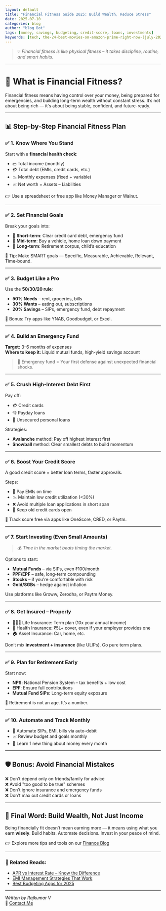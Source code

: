 ```yaml
---
layout: default
title: "Financial Fitness Guide 2025: Build Wealth, Reduce Stress"
date: 2025-07-10
categories: blog
author: "blog Bot"
tags: [money, savings, budgeting, credit-score, loans, investments]
keywords: [tech, the-24-best-movies-on-amazon-prime-right-now-(july-2025), blog,money, savings, budgeting, credit-score, loans, investments]
---
```


> 💡 *Financial fitness is like physical fitness – it takes discipline, routine, and smart habits.*

---

# 🧠 What is Financial Fitness?

Financial fitness means having control over your money, being prepared for emergencies, and building long-term wealth without constant stress. It’s not about being rich — it's about being stable, confident, and future-ready.

---

## 📊 Step-by-Step Financial Fitness Plan

### ✅ 1. Know Where You Stand

Start with a **financial health check**:
- 💵 Total income (monthly)
- 💳 Total debt (EMIs, credit cards, etc.)
- 📉 Monthly expenses (fixed + variable)
- 📈 Net worth = Assets – Liabilities

👉 Use a spreadsheet or free app like Money Manager or Walnut.

---

### ✅ 2. Set Financial Goals

Break your goals into:
- 🔹 **Short-term**: Clear credit card debt, emergency fund
- 🔹 **Mid-term**: Buy a vehicle, home loan down payment
- 🔹 **Long-term**: Retirement corpus, child’s education

🎯 Tip: Make SMART goals — Specific, Measurable, Achievable, Relevant, Time-bound.

---

### ✅ 3. Budget Like a Pro

Use the **50/30/20 rule**:
- **50% Needs** – rent, groceries, bills
- **30% Wants** – eating out, subscriptions
- **20% Savings** – SIPs, emergency fund, debt repayment

📘 Bonus: Try apps like YNAB, Goodbudget, or Excel.

---

### ✅ 4. Build an Emergency Fund

**Target:** 3–6 months of expenses  
**Where to keep it:** Liquid mutual funds, high-yield savings account

> 🚨 Emergency fund = Your first defense against unexpected financial shocks.

---

### ✅ 5. Crush High-Interest Debt First

Pay off:
- 💳 Credit cards
- 👎 Payday loans
- 🔁 Unsecured personal loans

Strategies:
- **Avalanche** method: Pay off highest interest first
- **Snowball** method: Clear smallest debts to build momentum

---

### ✅ 6. Boost Your Credit Score

A good credit score = better loan terms, faster approvals.

Steps:
- 📆 Pay EMIs on time
- 📉 Maintain low credit utilization (<30%)
- ❌ Avoid multiple loan applications in short span
- 🔄 Keep old credit cards open

🧮 Track score free via apps like OneScore, CRED, or Paytm.

---

### ✅ 7. Start Investing (Even Small Amounts)

> 💰 *Time in the market beats timing the market.*

Options to start:
- **Mutual Funds** – via SIPs, even ₹100/month
- **PPF/EPF** – safe, long-term compounding
- **Stocks** – if you're comfortable with risk
- **Gold/SGBs** – hedge against inflation

Use platforms like Groww, Zerodha, or Paytm Money.

---

### ✅ 8. Get Insured – Properly

- 🧑‍👩‍👧 Life Insurance: Term plan (10x your annual income)
- 🏥 Health Insurance: ₹5L+ cover, even if your employer provides one
- 🏠 Asset Insurance: Car, home, etc.

Don’t mix **investment + insurance** (like ULIPs). Go pure term plans.

---

### ✅ 9. Plan for Retirement Early

Start now:
- **NPS**: National Pension System – tax benefits + low cost
- **EPF**: Ensure full contributions
- **Mutual Fund SIPs**: Long-term equity exposure

🧓 Retirement is not an age. It’s a number.

---

### ✅ 10. Automate and Track Monthly

- 🧾 Automate SIPs, EMI, bills via auto-debit
- 📈 Review budget and goals monthly
- 🧠 Learn 1 new thing about money every month

---

## 🛡️ Bonus: Avoid Financial Mistakes

❌ Don’t depend only on friends/family for advice  
❌ Avoid "too good to be true" schemes  
❌ Don’t ignore insurance and emergency funds  
❌ Don’t max out credit cards or loans

---

## 🧘 Final Word: Build Wealth, Not Just Income

Being financially fit doesn’t mean earning more — it means using what you earn **wisely**. Build habits. Automate decisions. Invest in your peace of mind.

👉 Explore more tips and tools on our [Finance Blog](https://rkoots.github.io/blog/)

---

### 🔗 Related Reads:
- [APR vs Interest Rate – Know the Difference](./2025-07-01-apr-vs-interest.html)
- [EMI Management Strategies That Work](./2025-06-20-reduce-emi-stress.html)
- [Best Budgeting Apps for 2025](./2025-06-25-budget-apps.html)

---

*Written by Rajkumar V*  
📩 [Contact Me](https://rkoots.github.io/cv)

